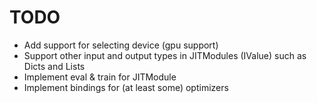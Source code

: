 # TODO
- Add support for selecting device (gpu support)
- Support other input and output types in JITModules (IValue) such as Dicts and Lists
- Implement eval & train for JITModule
- Implement bindings for (at least some) optimizers